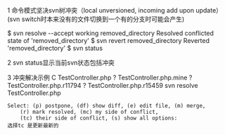 1 命令模式坚决svn树冲突（local unversioned, incoming add upon update）
  (svn switch时本来没有的文件切换到一个有的分支时可能会产生)

  $ svn resolve --accept working removed_directory
  Resolved conflicted state of 'removed_directory'
  $ svn revert removed_directory
  Reverted 'removed_directory'
  $ svn status
  
  
 2 svn status显示当前svn状态包括冲突
 
 3 冲突解决示例
    C       TestController.php
    ?       TestController.php.mine
    ?       TestController.php.r11794
    ?       TestController.php.r15459
    svn resolve TestController.php
    
    Select: (p) postpone, (df) show diff, (e) edit file, (m) merge,
        (r) mark resolved, (mc) my side of conflict,
        (tc) their side of conflict, (s) show all options:
    选择tc 是更新最新的
    
